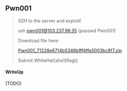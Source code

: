 ## Pwn001

> SSH to the server and exploit!
> 
> ssh pwn001@103.237.99.35 (passwd Pwn001)
> 
> Download file here:
> 
> [Pwn001_71228e6714b5346bfff4ffa5003bc8f7.zip](./lib/Pwn001_71228e6714b5346bfff4ffa5003bc8f7.zip)
> 
> Submit WhiteHat{sha1(flag)}

#### WriteUp

(TODO)
